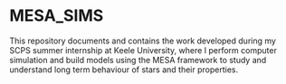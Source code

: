 # MESA_SIMS

This repository documents and contains the work developed during my SCPS summer internship at Keele University, where I perform computer simulation and build models using the MESA framework to study and understand long term behaviour of stars and their properties. 
